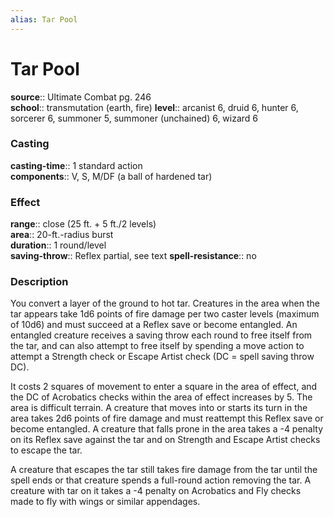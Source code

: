 ```yaml
---
alias: Tar Pool
---
```


# Tar Pool 

**source**:: Ultimate Combat pg. 246  
**school**:: transmutation (earth, fire)
**level**:: arcanist 6, druid 6, hunter 6, sorcerer 6, summoner 5, summoner (unchained) 6, wizard 6

### Casting 

**casting-time**:: 1 standard action  
**components**:: V, S, M/DF (a ball of hardened tar)

### Effect 

**range**:: close (25 ft. + 5 ft./2 levels)  
**area**:: 20-ft.-radius burst  
**duration**:: 1 round/level  
**saving-throw**:: Reflex partial, see text
**spell-resistance**:: no

### Description 

You convert a layer of the ground to hot tar. Creatures in the area when the tar appears take 1d6 points of fire damage per two caster levels (maximum of 10d6) and must succeed at a Reflex save or become entangled. An entangled creature receives a saving throw each round to free itself from the tar, and can also attempt to free itself by spending a move action to attempt a Strength check or Escape Artist check (DC = spell saving throw DC).  
  
It costs 2 squares of movement to enter a square in the area of effect, and the DC of Acrobatics checks within the area of effect increases by 5. The area is difficult terrain. A creature that moves into or starts its turn in the area takes 2d6 points of fire damage and must reattempt this Reflex save or become entangled. A creature that falls prone in the area takes a -4 penalty on its Reflex save against the tar and on Strength and Escape Artist checks to escape the tar.  
  
A creature that escapes the tar still takes fire damage from the tar until the spell ends or that creature spends a full-round action removing the tar. A creature with tar on it takes a -4 penalty on Acrobatics and Fly checks made to fly with wings or similar appendages.

